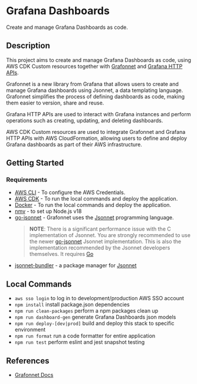 # Grafana Dashboards

Create and manage Grafana Dashboards as code.

## Description

This project aims to create and manage Grafana Dashboards as code, using AWS CDK
Custom resources together with [Grafonnet](https://github.com/grafana/grafonnet)
and
[Grafana HTTP APIs](https://docs.aws.amazon.com/grafana/latest/userguide/Using-Grafana-APIs.html).

Grafonnet is a new library from Grafana that allows users to create and manage
Grafana dashboards using Jsonnet, a data templating language. Grafonnet
simplifies the process of defining dashboards as code, making them easier to
version, share and reuse.

Grafana HTTP APIs are used to interact with Grafana instances and perform
operations such as creating, updating, and deleting dashboards.

AWS CDK Custom resources are used to integrate Grafonnet and Grafana HTTP APIs
with AWS CloudFormation, allowing users to define and deploy Grafana dashboards
as part of their AWS infrastructure.

## Getting Started

### Requirements

- [AWS CLI](https://aws.amazon.com/cli/) - To configure the AWS Credentials.
- [AWS CDK](https://aws.amazon.com/getting-started/guides/setup-cdk/) - To run
  the local commands and deploy the application.
- [Docker](https://docs.docker.com/get-docker/) - To run the local commands and
  deploy the application.
- [nmv](https://github.com/nvm-sh/nvm#installing-and-updating) - to set up
  Node.js v18
- [go-jsonnet](https://github.com/google/go-jsonnet) - Grafonnet uses the
  [Jsonnet](https://jsonnet.org/) programming language.
  > **NOTE**: There is a significant performance issue with the C implementation
  > of Jsonnet. You are strongly recommended to use the newer
  > [go-jsonnet](https://github.com/google/go-jsonnet) Jsonnet implementation.
  > This is also the implementation recommended by the Jsonnet developers
  > themselves. It requires [Go](https://go.dev/doc/install)
- [jsonnet-bundler](https://github.com/jsonnet-bundler/jsonnet-bundler/) - a
  package manager for [Jsonnet](https://jsonnet.org/)

## Local Commands

- `aws sso login` to log in to development/production AWS SSO account
- `npm install` install package.json dependencies
- `npm run clean-packages` perform a npm packages clean up
- `npm run dashboard-gen` generate Grafana Dashboards json models
- `npm run deploy-[dev|prod]` build and deploy this stack to specific
  environment
- `npm run format` run a code formatter for entire application
- `npm run test` perform eslint and jest snapshot testing

## References

- [Grafonnet Docs](https://grafana.github.io/grafonnet/index.html)
